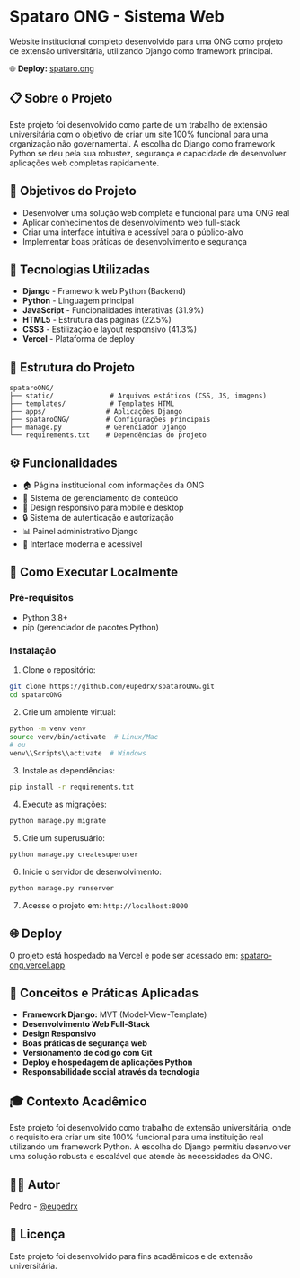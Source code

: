 # Spataro ONG - Sistema Web

Website institucional completo desenvolvido para uma ONG como projeto de extensão universitária, utilizando Django como framework principal.

🌐 **Deploy:** [spataro.ong]([https://spataro-ong.vercel.app](https://web-production-c304.up.railway.app/home))

## 📋 Sobre o Projeto

Este projeto foi desenvolvido como parte de um trabalho de extensão universitária com o objetivo de criar um site 100% funcional para uma organização não governamental. A escolha do Django como framework Python se deu pela sua robustez, segurança e capacidade de desenvolver aplicações web completas rapidamente.

## 🎯 Objetivos do Projeto

- Desenvolver uma solução web completa e funcional para uma ONG real
- Aplicar conhecimentos de desenvolvimento web full-stack
- Criar uma interface intuitiva e acessível para o público-alvo
- Implementar boas práticas de desenvolvimento e segurança

## 🚀 Tecnologias Utilizadas

- **Django** - Framework web Python (Backend)
- **Python** - Linguagem principal
- **JavaScript** - Funcionalidades interativas (31.9%)
- **HTML5** - Estrutura das páginas (22.5%)
- **CSS3** - Estilização e layout responsivo (41.3%)
- **Vercel** - Plataforma de deploy

## 📁 Estrutura do Projeto

```
spataroONG/
├── static/              # Arquivos estáticos (CSS, JS, imagens)
├── templates/           # Templates HTML
├── apps/               # Aplicações Django
├── spataroONG/         # Configurações principais
├── manage.py           # Gerenciador Django
└── requirements.txt    # Dependências do projeto
```

## ⚙️ Funcionalidades

- 🏠 Página institucional com informações da ONG
- 📝 Sistema de gerenciamento de conteúdo
- 📱 Design responsivo para mobile e desktop
- 🔒 Sistema de autenticação e autorização
- 📊 Painel administrativo Django
- 🎨 Interface moderna e acessível

## 🔧 Como Executar Localmente

### Pré-requisitos

- Python 3.8+
- pip (gerenciador de pacotes Python)

### Instalação

1. Clone o repositório:
```bash
git clone https://github.com/eupedrx/spataroONG.git
cd spataroONG
```

2. Crie um ambiente virtual:
```bash
python -m venv venv
source venv/bin/activate  # Linux/Mac
# ou
venv\\Scripts\\activate  # Windows
```

3. Instale as dependências:
```bash
pip install -r requirements.txt
```

4. Execute as migrações:
```bash
python manage.py migrate
```

5. Crie um superusuário:
```bash
python manage.py createsuperuser
```

6. Inicie o servidor de desenvolvimento:
```bash
python manage.py runserver
```

7. Acesse o projeto em: `http://localhost:8000`

## 🌐 Deploy

O projeto está hospedado na Vercel e pode ser acessado em: [spataro-ong.vercel.app](https://spataro-ong.vercel.app)

## 📝 Conceitos e Práticas Aplicadas

- **Framework Django:** MVT (Model-View-Template)
- **Desenvolvimento Web Full-Stack**
- **Design Responsivo**
- **Boas práticas de segurança web**
- **Versionamento de código com Git**
- **Deploy e hospedagem de aplicações Python**
- **Responsabilidade social através da tecnologia**

## 🎓 Contexto Acadêmico

Este projeto foi desenvolvido como trabalho de extensão universitária, onde o requisito era criar um site 100% funcional para uma instituição real utilizando um framework Python. A escolha do Django permitiu desenvolver uma solução robusta e escalável que atende às necessidades da ONG.

## 👨‍💻 Autor

Pedro - [@eupedrx](https://github.com/eupedrx)

## 📄 Licença

Este projeto foi desenvolvido para fins acadêmicos e de extensão universitária.
